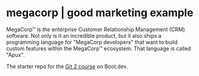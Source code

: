 # megacorp | good marketing example

MegaCorp™ is _the_ enterprise Customer Relationship Management (CRM) software. Not only is it an incredible product, but it also ships a programming language for "MegaCorp developers" that want to build custom features within the MegaCorp™ ecosystem. That language is called "Apux".


The starter repo for the [Git 2 course](https://www.boot.dev/learn/learn-git-2) on Boot.dev.
